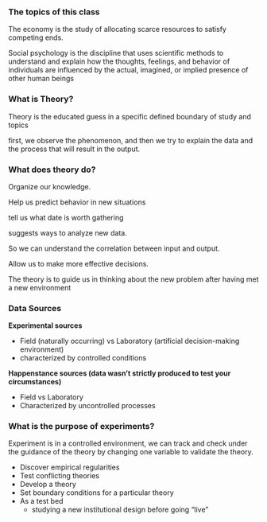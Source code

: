 ### The topics of this class

The economy is the study of allocating scarce resources to satisfy competing ends.

Social psychology is the discipline that uses scientific methods to understand and explain how the thoughts, feelings, and behavior of individuals are influenced by the actual, imagined, or implied presence of other human beings

### What is Theory?

Theory is the educated guess in a specific defined boundary of study and topics

first, we observe the phenomenon, and then we try to explain the data and the process that will result in the output.

### What does theory do?

Organize our knowledge.

Help us predict behavior in new situations

tell us what date is worth gathering

suggests ways to analyze new data.

So we can understand the correlation between input and output.

Allow us to make more effective decisions.

The theory is to guide us in thinking about the new problem after having met a new environment

### Data Sources

**Experimental sources**

- Field (naturally occurring) vs Laboratory (artificial decision-making environment)
- characterized by controlled conditions

**Happenstance sources (data wasn’t strictly produced to test your circumstances)**

- Field vs Laboratory
- Characterized by uncontrolled processes

### What is the purpose of experiments?

Experiment is in a controlled environment, we can track and check under the guidance of the theory by changing one variable to validate the theory.

- Discover empirical regularities
- Test conflicting theories
- Develop a theory
- Set boundary conditions for a particular theory
- As a test bed
    - studying a new institutional design before going “live”